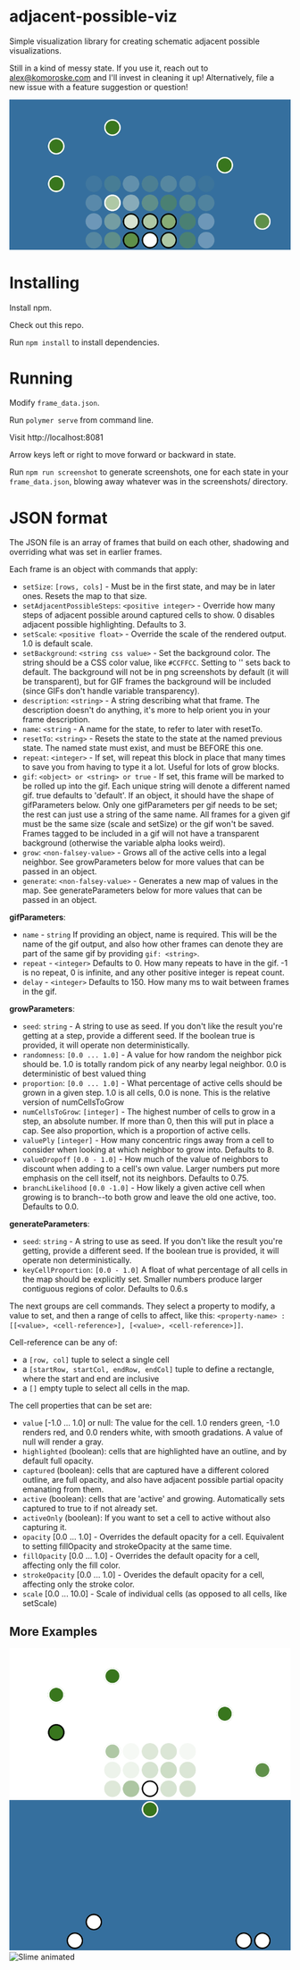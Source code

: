 # adjacent-possible-viz
Simple visualization library for creating schematic adjacent possible visualizations.

Still in a kind of messy state. If you use it, reach out to alex@komoroske.com and I'll invest in cleaning it up! Alternatively, file a new issue with a feature suggestion or question!

![Animated Example](/examples/accumulate.gif?raw=true)

# Installing

Install npm.

Check out this repo.

Run `npm install` to install dependencies.

# Running

Modify `frame_data.json`.

Run `polymer serve` from command line.

Visit http://localhost:8081

Arrow keys left or right to move forward or backward in state.

Run `npm run screenshot` to generate screenshots, one for each state in your `frame_data.json`, blowing away whatever was in the screenshots/ directory.

# JSON format

The JSON file is an array of frames that build on each other, shadowing and overriding what was set in earlier frames.

Each frame is an object with commands that apply:

- `setSize`: `[rows, cols]` - Must be in the first state, and may be in later ones. Resets the map to that size.
- `setAdjacentPossibleSteps`: `<positive integer>` - Override how many steps of adjacent possible around captured cells to show. 0 disables adjacent possible highlighting. Defaults to 3.
- `setScale`: `<positive float>` - Override the scale of the rendered output. 1.0 is default scale.
- `setBackground`: `<string css value>` - Set the background color. The string should be a CSS color value, like `#CCFFCC`. Setting to '' sets back to default. The background will not be in png screenshots by default (it will be transparent), but for GIF frames the background will be included (since GIFs don't handle variable transparency).
- `description`: `<string>` - A string describing what that frame. The description doesn't do anything, it's more to help orient you in your frame description.
- `name`: `<string` - A name for the state, to refer to later with resetTo.
- `resetTo`: `<string>` - Resets the state to the state at the named previous state. The named state must exist, and must be BEFORE this one.
- `repeat`: `<integer>` - If set, will repeat this block in place that many times to save you from having to type it a lot. Useful for lots of grow blocks.
- `gif`: `<object> or <string> or true` - If set, this frame will be marked to be rolled up into the gif. Each unique string will denote a different named gif. true defaults to 'default'. If an object, it should have the shape of gifParameters below. Only one gifParameters per gif needs to be set; the rest can just use a string of the same name. All frames for a given gif must be the same size (scale and setSize) or the gif won't be saved. Frames tagged to be included in a gif will not have a transparent background (otherwise the variable alpha looks weird).
- `grow`: `<non-falsey-value>` - Grows all of the active cells into a legal neighbor. See growParameters below for more values that can be passed in an object.
- `generate`: `<non-falsey-value>` - Generates a new map of values in the map. See generateParameters below for more values that can be passed in an object.

**gifParameters**:
- `name` - `string` If providing an object, name is required. This will be the name of the gif output, and also how other frames can denote they are part of the same gif by providing `gif: <string>`.
- `repeat` - `<integer>` Defaults to 0. How many repeats to have in the gif. -1 is no repeat, 0 is infinite, and any other positive integer is repeat count.
- `delay` - `<integer>` Defaults to 150. How many ms to wait between frames in the gif.

**growParameters**:
- `seed`: `string` - A string to use as seed. If you don't like the result you're getting at a step, provide a different seed. If the boolean true is provided, it will operate non deterministically.
- `randomness`: `[0.0 ... 1.0]` - A value for how random the neighbor pick should be. 1.0 is totally random pick of any nearby legal neighbor. 0.0 is deterministic of best valued thing
- `proportion`: `[0.0 ... 1.0]` - What percentage of active cells should be grown in a given step. 1.0 is all cells, 0.0 is none. This is the relative version of numCellsToGrow
- `numCellsToGrow`: `[integer]` - The highest number of cells to grow in a step, an absolute number. If more than 0, then this will put in place a cap. See also proportion, which is a proportion of active cells.
- `valuePly` `[integer]` - How many concentric rings away from a cell to consider when looking at which neighbor to grow into. Defaults to 8.
- `valueDropoff` `[0.0 - 1.0]` - How much of the value of neighbors to discount when adding to a cell's own value. Larger numbers put more emphasis on the cell itself, not its neighbors. Defaults to 0.75.
- `branchLikelihood` `[0.0 -1.0]` - How likely a given active cell when growing is to branch--to both grow and leave the old one active, too. Defaults to 0.0.

**generateParameters**:
- `seed`: `string` - A string to use as seed. If you don't like the result you're getting, provide a different seed. If the boolean true is provided, it will operate non deterministically.
- `keyCellProportion`: `[0.0 - 1.0]` A float of what percentage of all cells in the map should be explicitly set. Smaller numbers produce larger contiguous regions of color. Defaults to 0.6.s

The next groups are cell commands. They select a property to modify, a value to set, and then a range of cells to affect, like this:
`<property-name> : [[<value>, <cell-reference>], [<value>, <cell-reference>]]`.

Cell-reference can be any of:
- a `[row, col]` tuple to select a single cell
- a `[startRow, startCol, endRow, endCol]` tuple to define a rectangle, where the start and end are inclusive
- a `[]` empty tuple to select all cells in the map.

The cell properties that can be set are:
- `value` [-1.0 ... 1.0] or null: The value for the cell. 1.0 renders green, -1.0 renders red, and 0.0 renders white, with smooth gradations. A value of null will render a gray.
- `highlighted` (boolean): cells that are highlighted have an outline, and by default full opacity.
- `captured` (boolean): cells that are captured have a different colored outline, are full opacity, and also have adjacent possible partial opacity emanating from them.
- `active` (boolean): cells that are 'active' and growing. Automatically sets captured to true to if not already set.
- `activeOnly` (boolean): If you want to set a cell to active without also capturing it.
- `opacity` [0.0 ... 1.0] - Overrides the default opacity for a cell. Equivalent to setting fillOpacity and strokeOpacity at the same time.
- `fillOpacity` [0.0 ... 1.0] - Overrides the default opacity for a cell, affecting only the fill color.
- `strokeOpacity` [0.0 ... 1.0] - Overides the default opacity for a cell, affecting only the stroke color. 
- `scale` [0.0 ... 10.0] - Scale of individual cells (as opposed to all cells, like setScale)

## More Examples

![Static transparent](/examples/screenshot_13.png?raw=true)
![Converging example](/examples/converge.gif?raw=true)
![Slime animated](/examples/slime.gif?raw=true)
